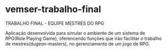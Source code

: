 # vemser-trabalho-final
TRABALHO FINAL - EQUIPE MESTRES DO RPG

Aplicação desenvolvida para simular o ambiente de um sistema de RPG(Role Playing Game), oferencendo funções que irão facilitar o trabalho de mestres(dugeon-masters), no gerenciamento de um jogo de RPG. 
